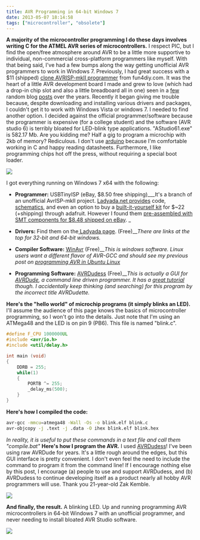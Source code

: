```yaml
---
title: AVR Programming in 64-bit Windows 7
date: 2013-05-07 18:14:58
tags: ["microcontroller", "obsolete"]
---
```




__A majority of the microcontroller programming I do these days involves writing C for the ATMEL AVR series of microcontrollers.__ I respect PIC, but I find the open/free atmosphere around AVR to be a little more supportive to individual, non-commercial cross-platform programmers like myself. With that being said, I've had a few bumps along the way getting unofficial AVR programmers to work in Windows 7. Previously, I had great success with a $11 (shipped) [clone AVRISP-mkII programmer](http://fun4diy.com/AVRISP_mkII.htm)  from fun4diy.com. It was the heart of a little AVR development board I made and grew to love (which had a drop-in chip slot and also a little breadboard all in one) seen in a [few](http://www.swharden.com/blog/2010-12-28-full-auto-rapidfire-mouse-modification/) random blog [posts](http://www.swharden.com/blog/2010-05-24-solar-powered-qrss-beacon/) over the years. Recently it began giving me trouble because, despite downloading and installing various drivers and packages, I couldn't get it to work with Windows Vista or windows 7. I needed to find another option. I decided against the official programmer/software because the programmer is expensive (for a college student) and the software (AVR studio 6) is terribly bloated for LED-blink type applications. "AStudio61.exe" is 582.17 Mb. Are you kidding me? Half a gig to program a microchip with 2kb of memory? Rediculous.  I don't use [arduino](http://en.wikipedia.org/wiki/Arduino) because I'm comfortable working in C and happy reading datasheets. Furthermore, I like programming chips hot off the press, without requiring a special boot loader.

<div class="text-center img-border">

![](https://swharden.com/static/2013/05/07/2013-05-05-22.57.01.jpg)

</div>

I got everything running on Windows 7 x64 with the following:

* **Programmer:** USBTinyISP (eBay, $8.50 free shipping)___It's a branch of an unofficial AvrISP-mkII project. [Ladyada.net provides](http://www.ladyada.net/make/usbtinyisp/) code, [schematics](http://www.ladyada.net/make/usbtinyisp/make.html), and even an option to buy a [built-it-yourself kit](http://www.adafruit.com/category/16) for $~22 (+shipping) through adafruit. However I found them [pre-assembled with SMT components for $8.48 shipped on eBay](http://www.ebay.com/sch/usbtiny). _

* **Drivers:** Find them on the[ Ladyada page](http://www.ladyada.net/make/usbtinyisp/download.html). (Free)___There are links at the top for 32-bit and 64-bit windows._

* **Compiler Software:** [WinAvr](http://winavr.sourceforge.net/index.html) (Free)___This is windows software. Linux users want a different flavor of AVR-GCC and should see my previous post on [programming AVR in Ubuntu Linux](http://www.swharden.com/blog/2013-01-06-avr-programming-in-linux/)_

* **Programming Software:** [AVRDudess](http://blog.zakkemble.co.uk/avrdudess-a-gui-for-avrdude/) (Free)___This is actually a GUI for [AVRDude](http://www.ladyada.net/make/usbtinyisp/avrdude.html), a command line driven programmer. It has a [great tutorial](http://www.ladyada.net/learn/avr/avrdude.html) though. I accidentally keep thinking (and searching) for this program by the incorrect title AVRDudette._


__Here's the "hello world" of microchip programs (it simply blinks an LED).__ I'll assume the audience of this page knows the basics of microcontroller programming, so I won't go into the details. Just note that I'm using an ATMega48 and the LED is on pin 9 (PB6). This file is named "blink.c".

```c
#define F_CPU 1000000UL
#include <avr/io.h>
#include <util/delay.h>

int main (void)
{
    DDRB = 255;
    while(1)
    {
        PORTB ^= 255;
        _delay_ms(500);
    }
}
```

__Here's how I compiled the code:__

```bash
avr-gcc -mmcu=atmega48 -Wall -Os -o blink.elf blink.c
avr-objcopy -j .text -j .data -O ihex blink.elf blink.hex
```

_In reality, it is useful to put these commands in a text file and call them "compile.bat"_
__Here's how I program the AVR.__ I used [AVRDudess](http://blog.zakkemble.co.uk/avrdudess-a-gui-for-avrdude/)! I've been using raw AVRDude for years. It's a little rough around the edges, but this GUI interface is pretty convenient. I don't even feel the need to include the command to program it from the command line! If I encourage nothing else by this post, I encourage (a) people to use and support AVRDudess, and (b) AVRDudess to continue developing itself as a product nearly all hobby AVR programmers will use. Thank you 21-year-old Zak Kemble.

<div class="text-center img-border">

![](https://swharden.com/static/2013/05/07/2013-05-05-22.56.20.jpg)

</div>

__And finally, the result.__ A blinking LED. Up and running programming AVR microcontrollers in 64-bit Windows 7 with an unofficial programmer, and never needing to install bloated AVR Studio software.

<div class="text-center img-border">

![](https://swharden.com/static/2013/05/07/2013-05-05-23.05.53.jpg)

</div>